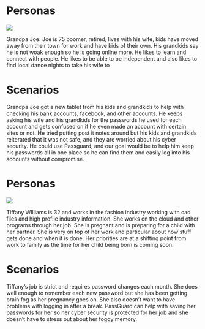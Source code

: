 # Personas

![](!!!image_filename.png!!!)

Grandpa Joe: 
Joe is 75 boomer, retired, lives with his wife, kids have moved away from their town for work and have kids of their own. His grandkids say he is not woak enough so he is going online more. He likes to learn and connect with people. He likes to be able to be independent and also likes to find local dance nights to take his wife to

# Scenarios

Grandpa Joe got a new tablet from his kids and grandkids to help with checking his bank accounts, facebook, and other accounts. He keeps asking his wife and his grandkids for the passwords he used for each account and gets confused on if he even made an account with certain sites or not. He tried putting post it notes around but his kids and grandkids reiterated that it was not safe, and they are worried about his cyber security. 
He could use Passguard, and our goal would be to help him keep his passwords all in one place so he can find them and easily log into his accounts without compromise.


# Personas

![](!!!image_filename.png!!!)

Tiffany WIlliams is 32 and works in the fashion industry working with cad files and high profile industry information. She works on the cloud and other programs through her job. She is pregnant and  is preparing for a child with her partner. She is very on top of her work and particular about how stuff gets done and when it is done. Her priorities are at a shifting point from work to family as the time for her child being born is coming soon.

# Scenarios

Tiffany’s job is strict and requires password changes each month. She does well enough to remember each new password but she has been getting brain fog as her pregnancy goes on. She also doesn’t want to have problems with logging in after a break. PassGuard can help with saving her passwords for her so her cyber security is protected for her job and she doesn’t have to stress out about her foggy memory.
